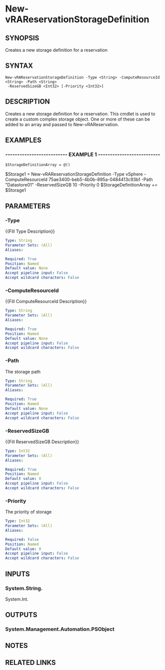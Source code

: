 # New-vRAReservationStorageDefinition

## SYNOPSIS
Creates a new storage definition for a reservation

## SYNTAX

```
New-vRAReservationStorageDefinition -Type <String> -ComputeResourceId <String> -Path <String>
 -ReservedSizeGB <Int32> [-Priority <Int32>]
```

## DESCRIPTION
Creates a new storage definition for a reservation.
This cmdlet is used to create a custom
complex storage object.
One or more of these can be added to an array and passed to New-vRAReservation.

## EXAMPLES

### -------------------------- EXAMPLE 1 --------------------------
```
$StorageDefinitionArray = @()
```

$Storage1 = New-vRAReservationStorageDefinition -Type vSphere -ComputeResourceId 75ae3400-beb5-4b0b-895a-0484413c93b1 -Path "Datastore01" -ReservedSizeGB 10 -Priority 0 
$StorageDefinitionArray += $Storage1

## PARAMETERS

### -Type
{{Fill Type Description}}

```yaml
Type: String
Parameter Sets: (All)
Aliases: 

Required: True
Position: Named
Default value: None
Accept pipeline input: False
Accept wildcard characters: False
```

### -ComputeResourceId
{{Fill ComputeResourceId Description}}

```yaml
Type: String
Parameter Sets: (All)
Aliases: 

Required: True
Position: Named
Default value: None
Accept pipeline input: False
Accept wildcard characters: False
```

### -Path
The storage path

```yaml
Type: String
Parameter Sets: (All)
Aliases: 

Required: True
Position: Named
Default value: None
Accept pipeline input: False
Accept wildcard characters: False
```

### -ReservedSizeGB
{{Fill ReservedSizeGB Description}}

```yaml
Type: Int32
Parameter Sets: (All)
Aliases: 

Required: True
Position: Named
Default value: 0
Accept pipeline input: False
Accept wildcard characters: False
```

### -Priority
The priority of storage

```yaml
Type: Int32
Parameter Sets: (All)
Aliases: 

Required: False
Position: Named
Default value: 0
Accept pipeline input: False
Accept wildcard characters: False
```

## INPUTS

### System.String.
System.Int.

## OUTPUTS

### System.Management.Automation.PSObject

## NOTES

## RELATED LINKS

